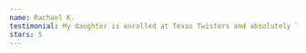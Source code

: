 ```yaml
---
name: Rachael K.
testimonial: My daughter is enrolled at Texas Twisters and absolutely loves the classes and her coaches! I am enrolled in the adult class and always have a blast. We have signed up for a few camp days here as well and love the option that you can do one day or the entire week! Not many camps offer that and it has been a life saver! We love this place!
stars: 5
---
```

